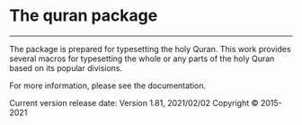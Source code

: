 # The quran package 
---

The package is prepared for typesetting the holy Quran. 
This work provides several macros for typesetting the whole or 
any parts of the holy Quran based on its popular divisions.

For more information, please see the documentation.

Current version release date: Version 1.81, 2021/02/02
Copyright © 2015-2021
